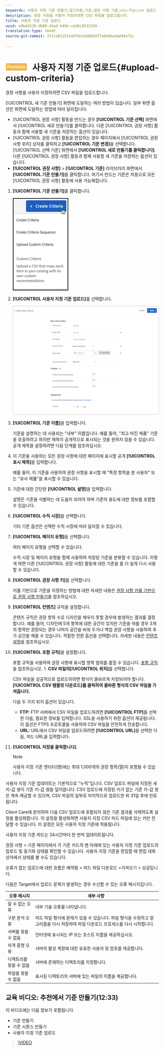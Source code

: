 ```yaml
---
keywords: 사용자 지정 기준 만들기;알고리즘;기준;권장 사항 기준;csv;ftp;csv 업로드
description: 권장 사항을 사용자 지정하려면 CSV 파일을 업로드합니다.
title: 사용자 지정 기준 업로드
uuid: e0b4d320-db00-43ad-b49e-ce36c8532320
translation-type: tm+mt
source-git-commit: 217ca811521e67dcd1b063d77a644ba3ae94a72c

---
```



# ![PREMIUM](/help/assets/premium.png) 사용자 지정 기준 업로드{#upload-custom-criteria}

권장 사항을 사용자 지정하려면 CSV 파일을 업로드합니다.

[!UICONTROL 새 기준 만들기] 화면에 도달하는 여러 방법이 있습니다. 일부 화면 옵션은 화면에 도달하는 방법에 따라 달라집니다.

* [!UICONTROL 권장 사항] 활동을 만드는 경우 **[!UICONTROL 기준 선택]** 화면에서 [!UICONTROL 새로 만들기]를 클릭합니다. 다른 [!UICONTROL 권장 사항] 활동과 함께 사용할 새 기준을 저장하는 옵션이 있습니다.
* [!UICONTROL 권장 사항] 활동을 편집하는 경우 페이지에서 [!UICONTROL 권장 사항 위치] 상자를 클릭하고 **[!UICONTROL 기준 변경]**&#x200B;을 선택합니다. [!UICONTROL 선택 기준] 화면에서 **[!UICONTROL 새로 만들기를 클릭합니다]**. 다른 [!UICONTROL 권장 사항] 활동과 함께 사용할 새 기준을 저장하는 옵션이 있습니다.
* **[!UICONTROL 권장 사항]** &gt; **[!UICONTROL 기준]** 라이브러리 화면에서 **[!UICONTROL 기준 만들기]**&#x200B;를 클릭합니다. 여기서 만드는 기준은 자동으로 모든 [!UICONTROL 권장 사항] 활동에 사용 가능해집니다.

1. **[!UICONTROL 기준 만들기]**&#x200B;를 클릭합니다.

   ![새 기준 만들기](/help/c-recommendations/c-algorithms/assets/button_CreateCriteria_new.png)

1. **[!UICONTROL 사용자 지정 기준 업로드]**&#x200B;를 선택합니다.

   ![](assets/CreateNewCriteria_csv.png)

1. **[!UICONTROL 기준 이름]**&#x200B;을 입력합니다.

   기준을 설명하는 데 사용되는 "내부" 이름입니다.  예를 들어, "최고 마진 제품" 기준을 호출하려고 하지만 제목이 공개적으로 표시되는 것을 원하지 않을 수 있습니다. 공개 제목을 설정하려면 다음 단계를 참조하십시오.
1. 이 기준을 사용하는 모든 권장 사항에 대한 페이지에 표시할 공개 **[!UICONTROL 표시 제목]**&#x200B;을 입력합니다.

   예를 들어, 이 기준을 사용하여 권장 사항을 표시할 때 "특정 항목을 본 사용자" 또는 "유사 제품"을 표시할 수 있습니다.
1. 기준에 대한 간단한 **[!UICONTROL 설명]**&#x200B;을 입력합니다.

   설명은 기준을 식별하는 데 도움이 되어야 하며 기준의 용도에 대한 정보를 포함할 수 있습니다.
1. **[!UICONTROL 수직 시장]**&#x200B;을 선택합니다.

   기타 기준 옵션은 선택한 수직 시장에 따라 달라질 수 있습니다.

1. **[!UICONTROL 페이지 유형]**&#x200B;을 선택합니다.

   여러 페이지 유형을 선택할 수 있습니다.

   수직 시장 및 페이지 유형을 함께 사용하여 저장된 기준을 분류할 수 있습니다. 이렇게 하면 다른 [!UICONTROL 권장 사항] 활동에 대한 기준을 좀 더 쉽게 다시 사용할 수 있습니다.
1. **[!UICONTROL 권장 사항 키]**&#x200B;를 선택합니다.

   키를 기반으로 기준을 지정하는 방법에 대한 자세한 내용은 [권장 사항 키를 기반으로 권장 사항 만들기](../../c-recommendations/c-algorithms/create-new-algorithm.md#task_2B0ED54AFBF64C56916B6E1F4DC0DC3B)를 참조하십시오.
1. **[!UICONTROL 컨텐츠]** 규칙을 설정합니다.

   콘텐츠 규칙은 권장 항목 수로 디자인을 채우지 못할 경우에 발생하는 결과를 결정합니다. 예를 들어, 디자인에 5개 항목에 대한 공간이 있지만 기준을 따를 경우 3개의 항목만 권장되는 경우 나머지 공간을 비워 두거나 백업 권장 사항을 사용하여 추가 공간을 채울 수 있습니다. 적절한 전환 옵션을 선택합니다. 자세한 내용은 [컨텐츠 설정](../../c-recommendations/c-algorithms/create-new-algorithm.md#concept_BC16005C7A1E4F1A87E33D16221F4A96)을 참조하십시오.
1. **[!UICONTROL 포함 규칙]**&#x200B;을 설정합니다.

   포함 규칙을 사용하여 권장 사항에 표시할 항목 범위를 좁힐 수 있습니다. [포함 규칙](../../c-recommendations/c-algorithms/create-new-algorithm.md#task_28DB20F968B1451481D8E51BAF947079)을 참조하십시오. 1. **CSV 파일의[!UICONTROL 위치]**&#x200B;를 선택합니다.

   CSV 파일을 성공적으로 업로드하려면 형식이 올바르게 지정되어야 합니다. **[!UICONTROL CSV 템플릿 다운로드]를 클릭하여 올바른 형식의 CSV 파일을 가져옵니다.**

   다음 두 가지 위치 옵션이 있습니다.

   * **FTP:** FTP 서버에서 CSV 파일을 업로드하려면 **[!UICONTROL FTP]**&#x200B;를 선택한 다음, 필요한 정보를 입력합니다. SSL을 사용하기 위한 옵션이 제공됩니다. 이 옵션은 FTPS 프로토콜을 사용하여 CSV 파일을 안전하게 전송합니다.
   * **URL:** URL에서 CSV 파일을 업로드하려면 **[!UICONTROL URL]**&#x200B;을 선택한 다음, 피드 URL을 입력합니다.

1. **[!UICONTROL 저장을 클릭합니다]**.

   >[!NOTE]
   >
   >사용자 지정 기준 엔티티(행)에는 최대 1,000개의 권장 항목(열)이 포함될 수 있습니다.

사용자 지정 기준 업데이트는 기본적으로 "누적"입니다. CSV 업로드 파일에 지정된 새 키-값 쌍이 기존 키-값 쌍을 덮어씁니다. CSV 업로드에 지정된 키가 없는 기존 키-값 쌍은 계속 제공할 수 있으며, CSV 파일의 일부로 마지막으로 업로드한 뒤 31일 후에 만료됩니다.

Client Care에 문의하여 다음 CSV 업로드에 포함되지 않은 기존 결과를 삭제하도록 설정을 활성화합니다. 이 설정을 활성화하면 사용자 지정 CSV 피드 파일에 있는 키만 전달할 수 있습니다. 이 설정은 모든 사용자 지정 기준에 적용됩니다.

사용자 지정 기준 피드는 24시간마다 한 번씩 업데이트됩니다.

권장 사항 &gt; 기준 페이지에서 각 기준 카드의 맨 아래에 있는 사용자 지정 기준 업로드의 업로드 및 동기화 상태를 확인할 수 있습니다. 사용자 지정 기준을 편집할 때 편집 대화 상자에서 상태를 볼 수도 있습니다.

오류가 없는 업로드에 대한 흐름은 예약됨 &gt; 피드 파일 다운로드 &gt;가져오기 &gt; 성공입니다.

다음은 Target에서 업로드 문제가 발생하는 경우 수신할 수 있는 오류 메시지입니다.

| 오류 메시지 | 세부 사항 |
|--- |--- |
| 알 수 없는 오류 | 내부 기술 오류를 나타냅니다. |
| 구문 분석 오류 | 피드 파일 형식에 문제가 있을 수 있습니다. 파일 형식을 수정하고 알고리즘을 다시 저장하여 파일 다운로드 프로세스를 다시 시작합니다. |
| 서버를 찾을 수 없음 | 인터넷에 표시되는 IP 또는 호스트 이름을 제공하십시오. |
| 자격 증명 오류 | 서버의 활성 계정에 대한 유효한 사용자 및 암호를 제공합니다. |
| 디렉토리를 찾을 수 없음 | 서버에 존재하는 디렉토리를 지정합니다. |
| 파일을 찾을 수 없음 | 표시된 디렉토리의 서버에 있는 파일의 이름을 제공합니다. |

## 교육 비디오: 추천에서 기준 만들기(12:33)

이 비디오에는 다음 정보가 포함됩니다.

* 기준 만들기
* 기준 시퀀스 만들기
* 사용자 지정 기준 업로드

>[!VIDEO](https://video.tv.adobe.com/v/27694?quality=12&captions=kor)
